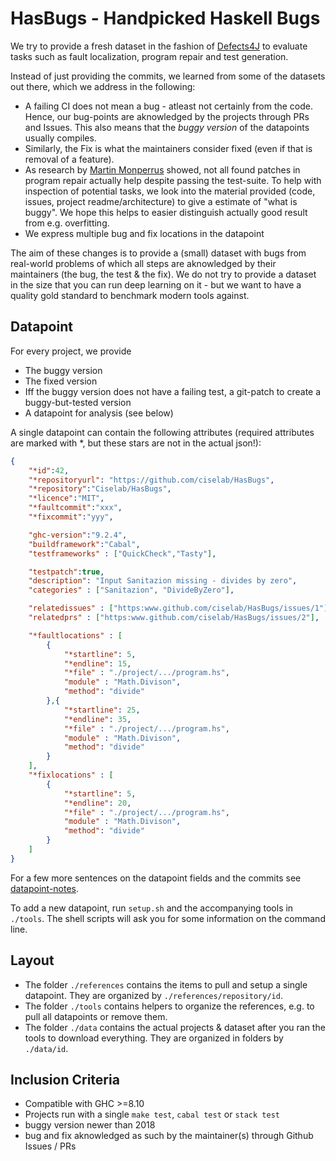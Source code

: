 # HasBugs - Handpicked Haskell Bugs

We try to provide a fresh dataset in the fashion of [Defects4J](https://github.com/rjust/defects4j) to evaluate tasks such as fault localization, program repair and test generation.

Instead of just providing the commits, we learned from some of the datasets out there, which we address in the following: 

- A failing CI does not mean a bug - atleast not certainly from the code. Hence, our bug-points are aknowledged by the projects through PRs and Issues. This also means that the *buggy version* of the datapoints usually compiles. 
- Similarly, the Fix is what the maintainers consider fixed (even if that is removal of a feature).
- As research by [Martin Monperrus](https://link.springer.com/article/10.1007/s10664-016-9470-4) showed, not all found patches in program repair actually help despite passing the test-suite. 
  To help with inspection of potential tasks, we look into the material provided (code, issues, project readme/architecture) to give a estimate of "what is buggy".
  We hope this helps to easier distinguish actually good result from e.g. overfitting.
- We express multiple bug and fix locations in the datapoint

The aim of these changes is to provide a (small) dataset with bugs from real-world problems of which all steps are aknowledged by their maintainers (the bug, the test & the fix).
We do not try to provide a dataset in the size that you can run deep learning on it - but we want to have a quality gold standard to benchmark modern tools against.

## Datapoint 

For every project, we provide 

- The buggy version
- The fixed version
- Iff the buggy version does not have a failing test, a git-patch to create a buggy-but-tested version
- A datapoint for analysis (see below)

A single datapoint can contain the following attributes (required attributes are marked with *, but these stars are not in the actual json!): 

```JSON
{
    "*id":42,
    "*repositoryurl": "https://github.com/ciselab/HasBugs",
    "*repository":"Ciselab/HasBugs",
    "*licence":"MIT",
    "*faultcommit":"xxx",
    "*fixcommit":"yyy",

    "ghc-version":"9.2.4",
    "buildframework":"Cabal",
    "testframeworks" : ["QuickCheck","Tasty"],

    "testpatch":true,
    "description": "Input Sanitazion missing - divides by zero",
    "categories" : ["Sanitazion", "DivideByZero"], 

    "relatedissues" : ["https:www.github.com/ciselab/HasBugs/issues/1"],
    "relatedprs" : ["https:www.github.com/ciselab/HasBugs/issues/2"],

    "*faultlocations" : [
        {
            "*startline": 5,
            "*endline": 15,
            "*file" : "./project/.../program.hs",
            "module" : "Math.Divison",
            "method": "divide"
        },{
            "*startline": 25,
            "*endline": 35,
            "*file" : "./project/.../program.hs",
            "module" : "Math.Divison",
            "method": "divide"
        }
    ],
    "*fixlocations" : [
        {
            "*startline": 5,
            "*endline": 20,
            "*file" : "./project/.../program.hs",
            "module" : "Math.Divison",
            "method": "divide"
        }
    ]
}
```

For a few more sentences on the datapoint fields and the commits see [datapoint-notes](./template/datapoint-notes.md).

To add a new datapoint, run `setup.sh` and the accompanying tools in `./tools`. The shell scripts will ask you for some information on the command line.

## Layout 

- The folder `./references` contains the items to pull and setup a single datapoint. They are organized by `./references/repository/id`.
- The folder `./tools` contains helpers to organize the references, e.g. to pull all datapoints or remove them.
- The folder `./data` contains the actual projects & dataset after you ran the tools to download everything. They are organized in folders by `./data/id`. 

## Inclusion Criteria 

- Compatible with GHC >=8.10
- Projects run with a single `make test`, `cabal test` or `stack test` 
- buggy version newer than 2018
- bug and fix aknowledged as such by the maintainer(s) through Github Issues / PRs 
